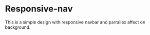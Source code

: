 # Responsive-nav
This is a simple design with responsive navbar and parrallex affect on background.
